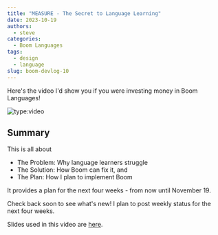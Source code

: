 ```yaml
---
title: "MEASURE - The Secret to Language Learning"
date: 2023-10-19
authors:
  - steve
categories:
  - Boom Languages
tags:
  - design
  - language
slug: boom-devlog-10
---
```


Here's the video I'd show you if you were investing money in Boom Languages!

<!-- more -->

![type:video](https://www.youtube.com/embed/u5F19wTITkQ)

## Summary

This is all about

- The Problem: Why language learners struggle
- The Solution: How Boom can fix it, and
- The Plan: How I plan to implement Boom

It provides a plan for the next four weeks - from now until November 19.

Check back soon to see what's new! I plan to post weekly status for the next four weeks.

Slides used in this video are [here](https://github.com/pagekey/slides/blob/main/2023/2023-10-19%20MEASURE%20-%20Boom%20v5.0.pptx).
